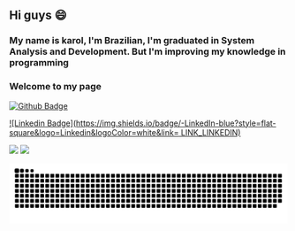 ## Hi guys :smile: 
### My name is karol, I'm Brazilian, I'm graduated in System Analysis and Development. But I'm improving my knowledge in programming
### Welcome to my page

[![Github Badge](https://img.shields.io/badge/-Github-000?style=flat-square&logo=Github&logoColor=white&link=LINK_GIT)](https://github.com/KarolFradique)

[![Linkedin Badge](https://img.shields.io/badge/-LinkedIn-blue?style=flat-square&logo=Linkedin&logoColor=white&link= LINK_LINKEDIN)](https://www.linkedin.com/in/karoliny-fradique)

<div>
 <img height = "150em" src = "https://github-readme-stats.vercel.app/api?username=KarolFradique&show_icons=true&theme=dracula&include_all_commits=true&count_private=true" />
  <img height = "130em" src = "https://github-readme-stats.vercel.app/api/top-langs/?username=KarolFradique&layout=compact&langs_count=16&theme=dracula" />
</div>

![Snake animation](https://github.com/KarolFradique/KarolFradique/blob/output/github-contribution-grid-snake.svg)
